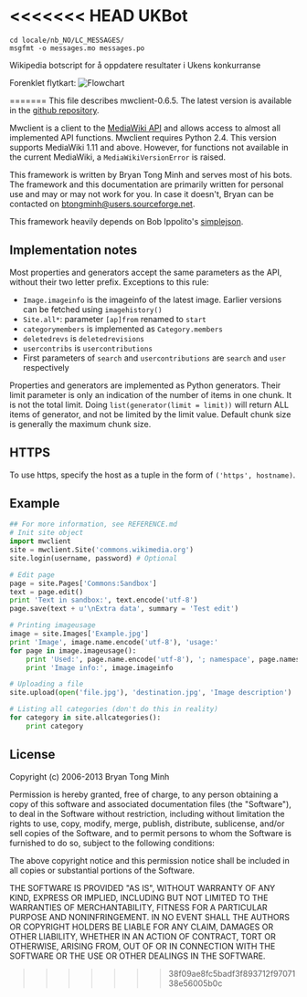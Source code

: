 <<<<<<< HEAD
UKBot
=====

````
cd locale/nb_NO/LC_MESSAGES/
msgfmt -o messages.mo messages.po
```` 

Wikipedia botscript for å oppdatere resultater i Ukens konkurranse

Forenklet flytkart:
![Flowchart](https://github.com/danmichaelo/UKBot/raw/master/flowchart.png)


=======
This file describes mwclient-0.6.5.
The latest version is available in the 
[github repository](https://github.com/btongminh/mwclient).

Mwclient is a client to the [MediaWiki API](http://mediawiki.org/wiki/API)
and allows access to almost all implemented API functions.
Mwclient requires Python 2.4.
This version supports MediaWiki 1.11 and above.
However, for functions not available in the current MediaWiki,
a `MediaWikiVersionError` is raised.

This framework is written by Bryan Tong Minh and serves most of his bots.
The framework and this documentation are primarily written for personal use
and may or may not work for you.
In case it doesn't, Bryan can be contacted on btongminh@users.sourceforge.net.

This framework heavily depends on Bob Ippolito's
[simplejson](https://pypi.python.org/pypi/simplejson).


## Implementation notes ##
Most properties and generators accept the same parameters as the API,
without their two letter prefix.
Exceptions to this rule:
* `Image.imageinfo` is the imageinfo of the latest image. Earlier versions can be
  fetched using `imagehistory()`
* `Site.all*`: parameter `[ap]from` renamed to `start`
* `categorymembers` is implemented as `Category.members`
* `deletedrevs` is `deletedrevisions`
* `usercontribs` is `usercontributions`
* First parameters of `search` and `usercontributions` are `search` and `user` 
  respectively

Properties and generators are implemented as Python generators.
Their limit parameter is only an indication of the number of items in one chunk.
It is not the total limit.
Doing `list(generator(limit = limit))` will return ALL items of generator,
and not be limited by the limit value.
Default chunk size is generally the maximum chunk size.


## HTTPS ##
To use https, specify the host as a tuple in the form of `('https', hostname)`.


## Example ##
```python
## For more information, see REFERENCE.md
# Init site object
import mwclient
site = mwclient.Site('commons.wikimedia.org')
site.login(username, password) # Optional

# Edit page
page = site.Pages['Commons:Sandbox']
text = page.edit()
print 'Text in sandbox:', text.encode('utf-8')
page.save(text + u'\nExtra data', summary = 'Test edit')

# Printing imageusage
image = site.Images['Example.jpg']
print 'Image', image.name.encode('utf-8'), 'usage:'
for page in image.imageusage():
	print 'Used:', page.name.encode('utf-8'), '; namespace', page.namespace
	print 'Image info:', image.imageinfo

# Uploading a file
site.upload(open('file.jpg'), 'destination.jpg', 'Image description')

# Listing all categories (don't do this in reality)
for category in site.allcategories():
	print category
```

## License ##
 Copyright (c) 2006-2013 Bryan Tong Minh
 
 Permission is hereby granted, free of charge, to any person
 obtaining a copy of this software and associated documentation
 files (the "Software"), to deal in the Software without
 restriction, including without limitation the rights to use,
 copy, modify, merge, publish, distribute, sublicense, and/or sell
 copies of the Software, and to permit persons to whom the
 Software is furnished to do so, subject to the following
 conditions:
 
 The above copyright notice and this permission notice shall be
 included in all copies or substantial portions of the Software.
 
 THE SOFTWARE IS PROVIDED "AS IS", WITHOUT WARRANTY OF ANY KIND,
 EXPRESS OR IMPLIED, INCLUDING BUT NOT LIMITED TO THE WARRANTIES
 OF MERCHANTABILITY, FITNESS FOR A PARTICULAR PURPOSE AND
 NONINFRINGEMENT. IN NO EVENT SHALL THE AUTHORS OR COPYRIGHT
 HOLDERS BE LIABLE FOR ANY CLAIM, DAMAGES OR OTHER LIABILITY,
 WHETHER IN AN ACTION OF CONTRACT, TORT OR OTHERWISE, ARISING
 FROM, OUT OF OR IN CONNECTION WITH THE SOFTWARE OR THE USE OR
 OTHER DEALINGS IN THE SOFTWARE.
>>>>>>> 38f09ae8fc5badf3f893712f9707138e56005b0c
